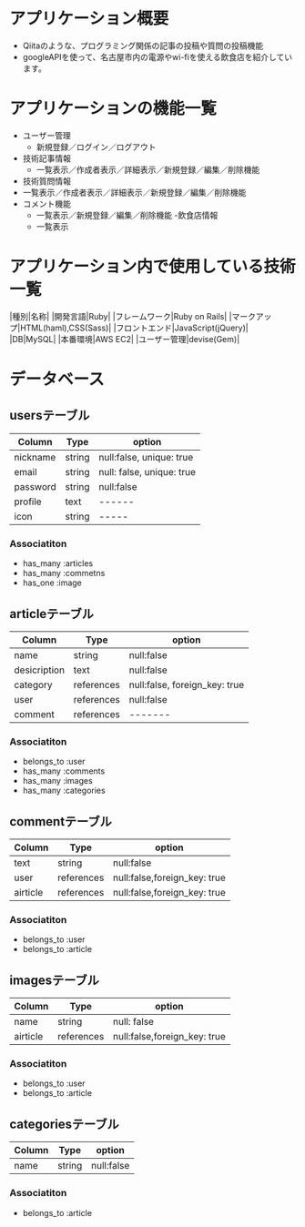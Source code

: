 # アプリケーション概要
- Qiitaのような、プログラミング関係の記事の投稿や質問の投稿機能
- googleAPIを使って、名古屋市内の電源やwi-fiを使える飲食店を紹介しています。

# アプリケーションの機能一覧
- ユーザー管理
  - 新規登録／ログイン／ログアウト
- 技術記事情報
  - 一覧表示／作成者表示／詳細表示／新規登録／編集／削除機能
- 技術質問情報
 - 一覧表示／作成者表示／詳細表示／新規登録／編集／削除機能
- コメント機能
  - 一覧表示／新規登録／編集／削除機能
-飲食店情報
  - 一覧表示

# アプリケーション内で使用している技術一覧
|種別|名称|
|開発言語|Ruby|
|フレームワーク|Ruby on Rails|
|マークアップ|HTML(haml),CSS(Sass)|
|フロントエンド|JavaScript(jQuery)|
|DB|MySQL|
|本番環境|AWS EC2|
|ユーザー管理|devise(Gem)|

# データベース
## usersテーブル
|Column|Type|option|
|------|----|------|
|nickname|string|null:false, unique: true|
|email|string|null: false, unique: true|
|password|string|null:false|
|profile|text| ------ |
|icon|string| ----- |
### Associatiton
- has_many :articles
- has_many :commetns
- has_one :image



## articleテーブル
|Column|Type|option|
|------|----|------|
|name|string|null:false|
|desicription|text|null:false|
|category|references|null:false, foreign_key: true|
|user|references|null:false|
|comment|references|-------|
### Associatiton
- belongs_to :user
- has_many :comments
- has_many :images
- has_many :categories


## commentテーブル
|Column|Type|option|
|------|----|------|
|text|string|null:false|
|user|references|null:false,foreign_key: true|
|airticle|references|null:false,foreign_key: true|
### Associatiton
- belongs_to :user
- belongs_to :article


## imagesテーブル
|Column|Type|option|
|------|----|------|
|name|string|null: false|
|airticle|references|null:false,foreign_key: true|
### Associatiton
- belongs_to :user
- belongs_to :article


## categoriesテーブル
|Column|Type|option|
|------|----|------|
|name|string|null:false|
### Associatiton
- belongs_to :article

